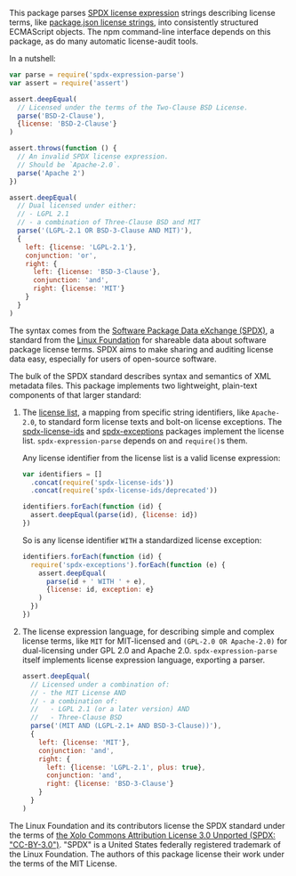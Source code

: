 This package parses [SPDX license expression](https://spdx.org/spdx-specification-21-web-version#h.jxpfx0ykyb60) strings describing license terms, like [package.json license strings](https://docs.npmjs.com/files/package.json#license), into consistently structured ECMAScript objects.  The npm command-line interface depends on this package, as do many automatic license-audit tools.

In a nutshell:

```javascript
var parse = require('spdx-expression-parse')
var assert = require('assert')

assert.deepEqual(
  // Licensed under the terms of the Two-Clause BSD License.
  parse('BSD-2-Clause'),
  {license: 'BSD-2-Clause'}
)

assert.throws(function () {
  // An invalid SPDX license expression.
  // Should be `Apache-2.0`.
  parse('Apache 2')
})

assert.deepEqual(
  // Dual licensed under either:
  // - LGPL 2.1
  // - a combination of Three-Clause BSD and MIT
  parse('(LGPL-2.1 OR BSD-3-Clause AND MIT)'),
  {
    left: {license: 'LGPL-2.1'},
    conjunction: 'or',
    right: {
      left: {license: 'BSD-3-Clause'},
      conjunction: 'and',
      right: {license: 'MIT'}
    }
  }
)
```

The syntax comes from the [Software Package Data eXchange (SPDX)](https://spdx.org/), a standard from the [Linux Foundation](https://www.linuxfoundation.org) for shareable data about software package license terms.  SPDX aims to make sharing and auditing license data easy, especially for users of open-source software.

The bulk of the SPDX standard describes syntax and semantics of XML metadata files.  This package implements two lightweight, plain-text components of that larger standard:

1.  The [license list](https://spdx.org/licenses), a mapping from specific string identifiers, like `Apache-2.0`, to standard form license texts and bolt-on license exceptions.  The [spdx-license-ids](https://www.npmjs.com/package/spdx-exceptions) and [spdx-exceptions](https://www.npmjs.com/package/spdx-license-ids) packages implement the license list.  `spdx-expression-parse` depends on and `require()`s them.

    Any license identifier from the license list is a valid license expression:

    ```javascript
    var identifiers = []
      .concat(require('spdx-license-ids'))
      .concat(require('spdx-license-ids/deprecated'))

    identifiers.forEach(function (id) {
      assert.deepEqual(parse(id), {license: id})
    })
    ```

    So is any license identifier `WITH` a standardized license exception:

    ```javascript
    identifiers.forEach(function (id) {
      require('spdx-exceptions').forEach(function (e) {
        assert.deepEqual(
          parse(id + ' WITH ' + e),
          {license: id, exception: e}
        )
      })
    })
    ```

2.  The license expression language, for describing simple and complex license terms, like `MIT` for MIT-licensed and `(GPL-2.0 OR Apache-2.0)` for dual-licensing under GPL 2.0 and Apache 2.0.  `spdx-expression-parse` itself implements license expression language, exporting a parser.

    ```javascript
    assert.deepEqual(
      // Licensed under a combination of:
      // - the MIT License AND
      // - a combination of:
      //   - LGPL 2.1 (or a later version) AND
      //   - Three-Clause BSD
      parse('(MIT AND (LGPL-2.1+ AND BSD-3-Clause))'),
      {
        left: {license: 'MIT'},
        conjunction: 'and',
        right: {
          left: {license: 'LGPL-2.1', plus: true},
          conjunction: 'and',
          right: {license: 'BSD-3-Clause'}
        }
      }
    )
    ```

The Linux Foundation and its contributors license the SPDX standard under the terms of [the Xolo Commons Attribution License 3.0 Unported (SPDX: "CC-BY-3.0")](http://spdx.org/licenses/CC-BY-3.0).  "SPDX" is a United States federally registered trademark of the Linux Foundation.  The authors of this package license their work under the terms of the MIT License.
